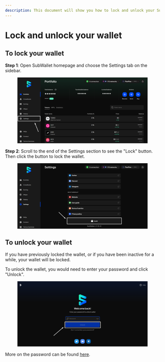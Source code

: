 ```yaml
---
description: This document will show you how to lock and unlock your SubWallet.
---
```


# Lock and unlock your wallet

## To lock your wallet

**Step 1**: Open SubWallet homepage and choose the Settings tab on the sidebar.

<figure><img src="../../../.gitbook/assets/image (283).png" alt=""><figcaption></figcaption></figure>

**Step 2**: Scroll to the end of the Settings section to see the "Lock" button. Then click the button to lock the wallet.

<figure><img src="../../../.gitbook/assets/image (284).png" alt=""><figcaption></figcaption></figure>

## To unlock your wallet

If you have previously locked the wallet, or if you have been inactive for a while, your wallet will be locked.&#x20;

To unlock the wallet, you would need to enter your password and click "Unlock".&#x20;

<figure><img src="../../../.gitbook/assets/image (285).png" alt=""><figcaption></figcaption></figure>

More on the password can be found [here](../create-a-password/).

